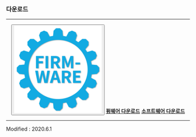 ### 다운로드

---

<div align="center">

<tr>
<button type="button" onclick="window.open('http://dev.byrobot.co.kr/products/')"><img src="/download/images/firmware_icon.png" alt="firmware download" height="240" width="240"></button>
</tr>
<tr>
<a href="http://dev.byrobot.co.kr/products/"><b>펌웨어 다운로드</b></a>
</tr>
<tr>
<a href="https://byrobot.co.kr/page/?pid=software"><b>소프트웨어 다운로드</b></a>
</tr>


</div>

---

Modified : 2020.6.1